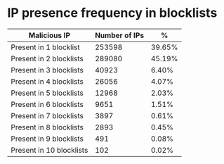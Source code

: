 # IP presence frequency in blocklists
| Malicious IP | Number of IPs | % |
|----|----|----|
| Present in 1 blocklist | 253598 | 39.65% |
| Present in 2 blocklists | 289080 | 45.19% |
| Present in 3 blocklists | 40923 | 6.40% |
| Present in 4 blocklists | 26056 | 4.07% |
| Present in 5 blocklists | 12968 | 2.03% |
| Present in 6 blocklists | 9651 | 1.51% |
| Present in 7 blocklists | 3897 | 0.61% |
| Present in 8 blocklists | 2893 | 0.45% |
| Present in 9 blocklists | 491 | 0.08% |
| Present in 10 blocklists | 102 | 0.02% |
